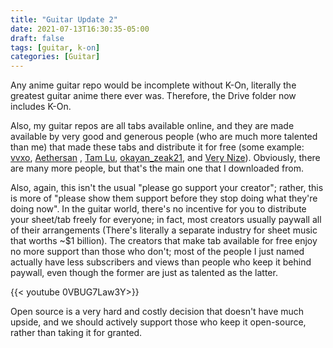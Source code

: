 ```yaml
---
title: "Guitar Update 2"
date: 2021-07-13T16:30:35-05:00
draft: false
tags: [guitar, k-on]
categories: [Guitar]
---
```


Any anime guitar repo would be incomplete without K-On, literally the greatest 
guitar anime there ever was. Therefore, the Drive folder now includes K-On.

Also, my guitar repos are all tabs available online, and they are made available 
by very good and generous people (who are much more talented than me) that made these tabs 
and distribute it for free (some example: [vvxo](https://www.youtube.com/channel/UCdGCa3PaS1awUstKfHTuhEg),  [Aethersan](https://www.youtube.com/user/blackshadow1010)
, [Tam Lu](https://www.youtube.com/channel/UCBVuu8gCilHCX19jYeiuDDg), [okayan_zeak21](https://www.youtube.com/channel/UCj3hAdjYeCMOY_NX9UtvyrQ),  and [Very Nize](https://www.youtube.com/channel/UCzJ5Q4IRRGnWGMYug1akS_A)).
Obviously, there are many more people, but that's the main one that I downloaded from.

Also, again, this isn't the usual "please go support your creator"; rather, this is more of "please show them support before they stop doing what they're doing now". 
In the guitar world, there's no incentive for you to distribute your sheet/tab freely for everyone; in fact, most creators usually paywall all of their arrangements (There's literally a separate industry for sheet music that worths ~$1 billion). 
The creators that make tab available for free enjoy no more support than those who don't; most of the people I just named actually have less subscribers and views than 
people who keep it behind paywall, even though the former are just as talented as the latter.

{{< youtube 0VBUG7Law3Y>}}

Open source is a very hard and costly decision that doesn't have much upside, and we should actively support those who keep it open-source, rather than 
taking it for granted.